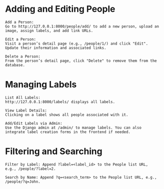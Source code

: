 # Adding and Editing People

    Add a Person:
    Go to http://127.0.0.1:8000/people/add/ to add a new person, upload an image, assign labels, and add link URLs.

    Edit a Person:
    Visit a person’s detail page (e.g., /people/1/) and click "Edit". Update their information and associated links.

    Delete a Person:
    From the person’s detail page, click "Delete" to remove them from the database.

# Managing Labels

    List All Labels:
    http://127.0.0.1:8000/labels/ displays all labels.

    View Label Details:
    Clicking on a label shows all people associated with it.

    Add/Edit Labels via Admin:
    Use the Django admin at /admin/ to manage labels. You can also integrate label creation forms in the frontend if needed.

# Filtering and Searching

    Filter by Label: Append ?label=<label_id> to the People list URL, e.g., /people/?label=2.

    Search by Name: Append ?q=<search_term> to the People list URL, e.g., /people/?q=John.
